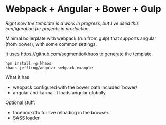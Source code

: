 Webpack + Angular + Bower + Gulp
================================

*Right now the template is a work in progress, but I've used this configuration for projects in production.*

Minimal boilerplate with webpack (run from gulp) that supports angular (from bower), with some common settings.

It uses https://github.com/segmentio/khaos to generate the template.

```
npm install -g khaos
khaos jeffling/angular-webpack-example
```

What it has

* webpack configured with the bower path included `bower/<module name>
* angular and karma. It loads angular globally.

Optional stuff:

* facebook/flo for live reloading in the browser.
* SASS loader

